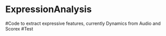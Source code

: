 # ExpressionAnalysis
#Code to extract expressive features, currently Dynamics from Audio and Scorex
#Test

